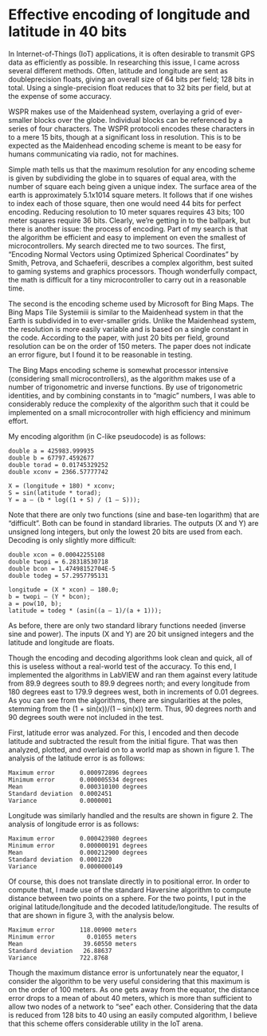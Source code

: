# Effective encoding of longitude and latitude in 40 bits

In Internet-of-Things (IoT) applications, it is often desirable to transmit GPS data as efficiently as possible. In
researching this issue, I came across several different methods. Often, latitude and longitude are sent as doubleprecision
floats, giving an overall size of 64 bits per field; 128 bits in total. Using a single-precision float reduces
that to 32 bits per field, but at the expense of some accuracy.

WSPR makes use of the Maidenhead system, overlaying a grid of ever-smaller blocks over the globe. Individual
blocks can be referenced by a series of four characters. The WSPR protocoli encodes these characters in to a mere
15 bits, though at a significant loss in resolution. This is to be expected as the Maidenhead encoding scheme is
meant to be easy for humans communicating via radio, not for machines.

Simple math tells us that the maximum resolution for any encoding scheme is given by subdividing the globe in to
squares of equal area, with the number of square each being given a unique index. The surface area of the earth is
approximately 5.1x1014 square meters. It follows that if one wishes to index each of those square, then one would
need 44 bits for perfect encoding. Reducing resolution to 10 meter squares requires 43 bits; 100 meter squares
require 36 bits. Clearly, we’re getting in to the ballpark, but there is another issue: the process of encoding. Part of
my search is that the algorithm be efficient and easy to implement on even the smallest of microcontrollers.
My search directed me to two sources. The first, “Encoding Normal Vectors using Optimized Spherical Coordinates” by 
Smith, Petrova, and Schaeferii, describes a complex algorithm, best suited to gaming systems and graphics processors. 
Though wonderfully compact, the math is difficult for a tiny microcontroller to carry out in a reasonable time.

The second is the encoding scheme used by Microsoft for Bing Maps. The Bing Maps Tile Systemiii is similar to the
Maidenhead system in that the Earth is subdivided in to ever-smaller grids. Unlike the Maidenhead system, the
resolution is more easily variable and is based on a single constant in the code. According to the paper, with just 20
bits per field, ground resolution can be on the order of 150 meters. The paper does not indicate an error figure, but I
found it to be reasonable in testing.

The Bing Maps encoding scheme is somewhat processor intensive (considering small microcontrollers), as the
algorithm makes use of a number of trigonometric and inverse functions. By use of trigonometric identities, and by
combining constants in to “magic” numbers, I was able to considerably reduce the complexity of the algorithm such
that it could be implemented on a small microcontroller with high efficiency and minimum effort.

My encoding algorithm (in C-like pseudocode) is as follows:

````
double a = 425983.999935
double b = 67797.4592677
double torad = 0.01745329252
double xconv = 2366.57777742

X = (longitude + 180) * xconv;
S = sin(latitude * torad);
Y = a – (b * log((1 + S) / (1 – S)));
````

Note that there are only two functions (sine and base-ten logarithm) that are “difficult”. Both can be found in
standard libraries. The outputs (X and Y) are unsigned long integers, but only the lowest 20 bits are used from each.
Decoding is only slightly more difficult:

````
double xcon = 0.00042255108
double twopi = 6.28318530718
double bcon = 1.47498152704E-5
double todeg = 57.2957795131

longitude = (X * xcon) – 180.0;
b = twopi – (Y * bcon);
a = pow(10, b);
latitude = todeg * (asin((a – 1)/(a + 1)));
````

As before, there are only two standard library functions needed (inverse sine and power). The inputs (X and Y) are
20 bit unsigned integers and the latitude and longitude are floats.

Though the encoding and decoding algorithms look clean and quick, all of this is useless without a real-world test of
the accuracy. To this end, I implemented the algorithms in LabVIEW and ran them against every latitude from 89.9
degrees south to 89.9 degrees north; and every longitude from 180 degrees east to 179.9 degrees west, both in increments
of 0.01 degrees. As you can see from the algorithms, there are singularities at the poles, stemming from the
(1 + sin(x))/(1 – sin(x)) term. Thus, 90 degrees north and 90 degrees south were not included in the test.

First, latitude error was analyzed. For this, I encoded and then decode latitude and subtracted the result from the
initial figure. That was then analyzed, plotted, and overlaid on to a world map as shown in figure 1. The analysis of
the latitude error is as follows:

    Maximum error       0.000972896 degrees
    Minimum error       0.000005534 degrees
    Mean                0.000310100 degrees
    Standard deviation  0.0002451
    Variance            0.0000001

Longitude was similarly handled and the results are shown in figure 2. The analysis of longitude error is as follows:

    Maximum error       0.000423980 degrees
    Minimum error       0.000000191 degrees
    Mean                0.000212900 degrees
    Standard deviation  0.0001220
    Variance            0.0000000149

Of course, this does not translate directly in to positional error. In order to compute that, I made use of the standard
Haversine algorithm to compute distance between two points on a sphere. For the two points, I put in the original
latitude/longitude and the decoded latitude/longitude. The results of that are shown in figure 3, with the analysis
below.

    Maximum error       118.00900 meters
    Minimum error         0.01055 meters
    Mean                 39.60550 meters
    Standard deviation   26.88637
    Variance            722.8768

Though the maximum distance error is unfortunately near the equator, I consider the algorithm to be very useful
considering that this maximum is on the order of 100 meters. As one gets away from the equator, the distance error
drops to a mean of about 40 meters, which is more than sufficient to allow two nodes of a network to “see” each
other. Considering that the data is reduced from 128 bits to 40 using an easily computed algorithm, I believe that
this scheme offers considerable utility in the IoT arena.
